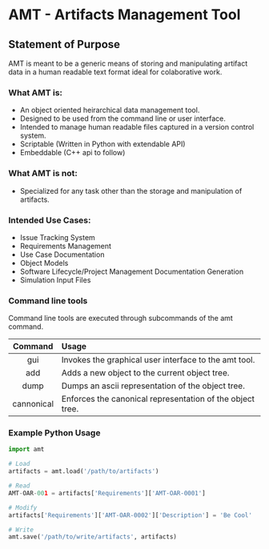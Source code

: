 AMT - Artifacts Management Tool
===============================

Statement of Purpose
--------------------
AMT is meant to be a generic means of storing and manipulating artifact data in a human readable text format ideal for colaborative work.

### What AMT is:
* An object oriented heirarchical data management tool.
* Designed to be used from the command line or user interface.
* Intended to manage human readable files captured in a version control system.
* Scriptable (Written in Python with extendable API)
* Embeddable (C++ api to follow)

### What AMT is not:
* Specialized for any task other than the storage and manipulation of artifacts.

### Intended Use Cases:
* Issue Tracking System
* Requirements Management
* Use Case Documentation
* Object Models
* Software Lifecycle/Project Management Documentation Generation
* Simulation Input Files

### Command line tools
Command line tools are executed through subcommands of the amt command.

| Command    | Usage                                                              |
|:----------:|:-------------------------------------------------------------------|
| gui        | Invokes the graphical user interface to the amt tool.              |
| add        | Adds a new object to the current object tree.                      |
| dump       | Dumps an ascii representation of the object tree.                  |
| cannonical | Enforces the canonical representation of the object tree.          |

### Example Python Usage
```python
import amt

# Load
artifacts = amt.load('/path/to/artifacts')

# Read
AMT-OAR-001 = artifacts['Requirements']['AMT-OAR-0001']

# Modify
artifacts['Requirements']['AMT-OAR-0002']['Description'] = 'Be Cool'

# Write
amt.save('/path/to/write/artifacts', artifacts)
```
